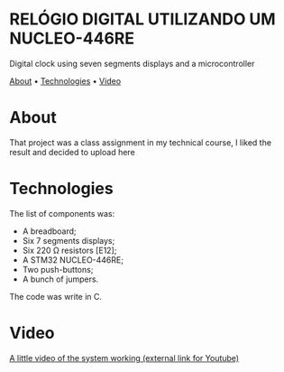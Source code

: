 <h1>RELÓGIO DIGITAL UTILIZANDO UM NUCLEO-446RE</h1>

<p>Digital clock using seven segments displays and a microcontroller</p>

<p><a href="#about">About</a> •
<a href="#about">Technologies</a> • 
<a href="#video">Video</a> </p>


# About
<p>That project was a class assignment in my technical course, I liked the result and decided to upload here</p>

# Technologies
<p>The list of components was:
<ul>
<li>A breadboard;</li>
<li>Six 7 segments displays;</li>
<li>Six 220 &Omega; resistors [E12];</li>
<li>A STM32 NUCLEO-446RE;</li>
<li>Two push-buttons;</li>
<li>A bunch of jumpers.</li>
</ul>
The code was write in C.
</p>

# Video
<a href="https://youtu.be/WR9fDmU7nZ0" targe="_blank">
<p>A little video of the system working (external link for Youtube)</p>
</a>

